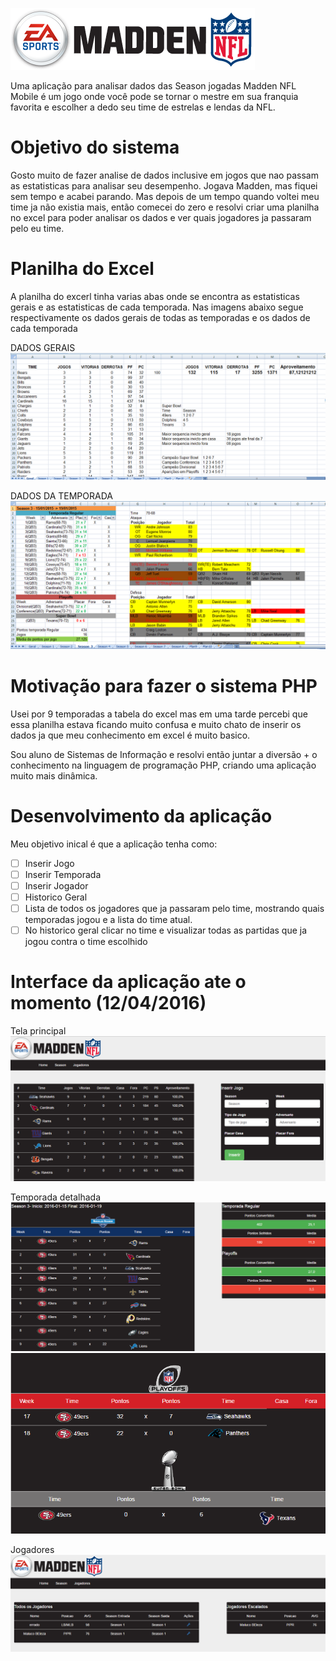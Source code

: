 ![alt tag](https://github.com/Fredrumond/Madden_Mobile/blob/master/libs/img/madden-logo.png)

Uma aplicação para analisar dados das Season jogadas
Madden NFL Mobile é um jogo onde você pode se tornar o mestre em sua franquia favorita e escolher a dedo seu time de estrelas e lendas da NFL.

# Objetivo do sistema

Gosto muito de fazer analise de dados inclusive em jogos que nao passam as estatisticas para analisar seu desempenho. Jogava Madden, mas fiquei sem tempo e acabei parando. Mas depois de um tempo quando voltei meu time ja não existia mais, então comecei do zero e resolvi criar uma planilha no excel para poder analisar os dados e ver quais jogadores ja passaram pelo eu time.

# Planilha do Excel

A planilha do excerl tinha varias abas onde se encontra as estatisticas gerais e as estatisticas de cada temporada.
Nas imagens abaixo segue respectivamente os dados gerais de todas as temporadas e os dados de cada temporada

DADOS GERAIS
![alt tag](https://github.com/Fredrumond/Madden_Mobile/blob/master/libs/img/geral.png)

DADOS DA TEMPORADA
![alt tag](https://github.com/Fredrumond/Madden_Mobile/blob/master/libs/img/season.png)

# Motivação para fazer o sistema PHP

Usei por 9 temporadas a tabela do excel mas em uma tarde percebi que essa planilha estava ficando muito confusa e muito chato de inserir os dados ja que meu conhecimento em excel é muito basico.

Sou aluno de Sistemas de Informação e resolvi então juntar a diversão + o conhecimento na linguagem de programação PHP, criando uma aplicação muito mais dinâmica.

# Desenvolvimento da aplicação

Meu objetivo inical é que a aplicação tenha como:
- [ ] Inserir Jogo
- [ ] Inserir Temporada
- [ ] Inserir Jogador
- [ ] Historico Geral
- [ ] Lista de todos os jogadores que ja passaram pelo time, mostrando quais temporadas jogou e a lista do time atual.
- [ ] No historico geral clicar no time e visualizar todas as partidas que ja jogou contra o time escolhido

# Interface da aplicação ate o momento (12/04/2016)
Tela principal
![alt tag](https://github.com/Fredrumond/Madden_Mobile/blob/master/libs/img/home.png)

Temporada detalhada
![alt tag](https://github.com/Fredrumond/Madden_Mobile/blob/master/libs/img/seasonreg.png)
![alt tag](https://github.com/Fredrumond/Madden_Mobile/blob/master/libs/img/seasonplay.png)

Jogadores
![alt tag](https://github.com/Fredrumond/Madden_Mobile/blob/master/libs/img/jogadores.png)
